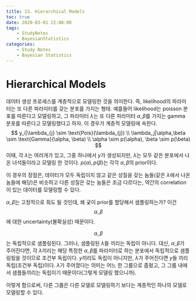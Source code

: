 ```yaml
---
title: 13. Hierarchical Models
toc: true
date: 2020-03-01 22:08:00
tags:
	- StudyNotes
	- BayesianStatistics
categories:
	- Study Notes
	- Bayesian Statistics
---
```




# Hierarchical Models



데이터 생성 프로세스를 계층적으로 모델링한 것을 의미한다. 즉, likelihood의 파라미터는 또 다른 파라미터를 갖는 분포를 가지는 형태. 예를들어 likelihood는 poisson 분포를 따른다고 모델링하고, 그 파라미터 $\lambda$는 또 다른 파라미터 $\alpha, \beta$를 가지는 gamma 분포를 따른다고 모델링했다고 하자. 이 경우가 계층적 모델링에 속한다.
$$
y_i|\lambda_{j} \sim \text{Pois}(\lambda_{j}) \\
\lambda_j|\alpha,\beta \sim \text{Gamma}(\alpha, \beta) \\
\alpha \sim p(\alpha), \beta \sim p(\beta)
$$
이때, 각 $\lambda$는 여러개가 있고, 그중 하나에서 $y$가 생성되지만, $\lambda$는 모두 같은 분포에서 나온 녀석들이라고 모델링 한 것이다. $p(\alpha),p(\beta)$는 각각 $\alpha,\beta$의 prior이다.

이 경우의 장점은, 데이터가 모두 독립이지 않고 같은 성질을 갖는 놈들(같은 $\lambda$에서 나온 놈들에 해당)은 비슷하고 다른 성질은 갖는 놈들은 조금 다르다는, 약간의 correlation이 있는 데이터를 모델링할 수 있다.



$\alpha,\beta$는 고정적으로 줘도 될 것인데, 왜 궂이 prior를 할당해서 샘플링하는가? 이건 $$\alpha,\beta$$에 대한 uncertainty(불확실성) 때문이다.

$$\alpha,\beta$$는 독립적으로 샘플링된다. 그러나, 샘플링된 $\lambda$들 끼리는 독립이 아니다. 대신, $\alpha,\beta$가 주어진다면, 각 $\lambda$끼리는 해당 특정한 $\alpha, \beta$를 파라미터로 하는 분포에서 독립적으로 샘플링됬을 것이므로 조건부 독립이다. $y$끼리도 독립이 아니지만, $\lambda$가 주어진다면 $y$들 끼리 독립(조건부 독립)이다. $\lambda$가 주어졌다는 의미는 어느 한 그룹으로 좁혔고, 그 그룹 내에서 샘플들끼리는 독립이기 때문이다(그렇게 모델링 했으니까).

이렇게 함으로써, 다른 그룹은 다른 모델로 모델링하기 보다는 계층적인 하나의 모델로 모델링할 수 있다.